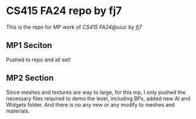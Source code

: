 # CS415 FA24 repo by fj7

This is the repo for MP work of *CS415 FA24@uiuc* by *fj7*

## MP1 Seciton

Pushed to repo and all set!

## MP2 Section

Since meshes and textures are way to large, for this mp, I only pushed the necessary files required to demo the level, including BPs, added new AI and Widgets folder. And there is no any new or any modify to meshes and materials.
